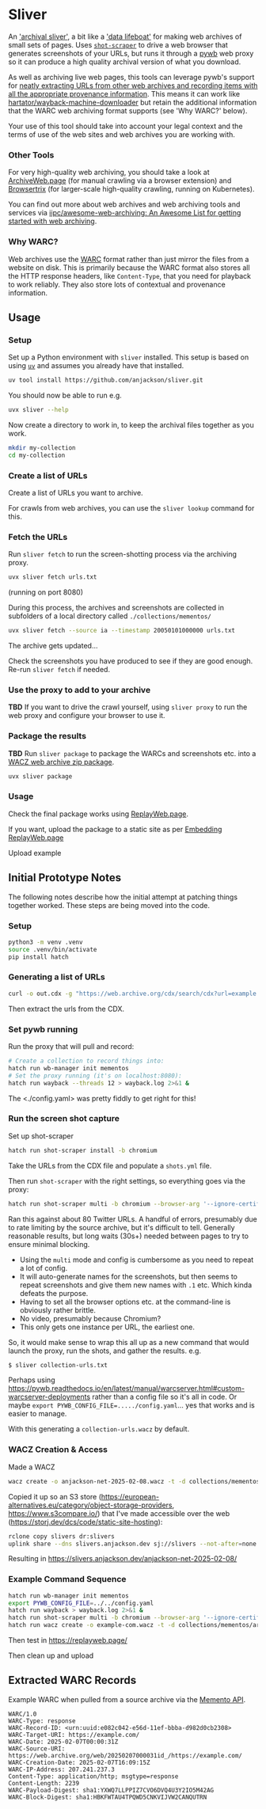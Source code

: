 Sliver
======

An ['archival sliver'](https://inkdroid.org/2013/10/16/archival-sliver/), a bit like a ['data lifeboat'](https://www.flickr.org/programs/content-mobility/data-lifeboat/) for making web archives of small sets of pages. Uses [`shot-scraper`](https://shot-scraper.datasette.io/) to drive a web browser that generates screenshots of your URLs, but runs it through a [pywb](https://github.com/webrecorder/pywb) web proxy so it can produce a high quality archival version of what you download.

As well as archiving live web pages, this tools can leverage pywb's support for [neatly extracting URLs from other web archives and recording items with all the appropriate provenance information](https://pywb.readthedocs.io/en/latest/manual/configuring.html?highlight=remote#recording-mode). This means it can work like [hartator/wayback-machine-downloader](https://github.com/hartator/wayback-machine-downloader) but retain the additional information that the WARC web archiving format supports (see 'Why WARC?' below).

Your use of this tool should take into account your legal context and the terms of use of the web sites and web archives you are working with.

### Other Tools

For very high-quality web archiving, you should take a look at [ArchiveWeb.page](https://archiveweb.page/) (for manual crawling via a browser extension) and [Browsertrix](https://webrecorder.net/browsertrix/) (for larger-scale high-quality crawling, running on Kubernetes).

You can find out more about web archives and web archiving tools and services via [iipc/awesome-web-archiving: An Awesome List for getting started with web archiving](https://github.com/iipc/awesome-web-archiving).

### Why WARC?

Web archives use the [WARC](https://en.wikipedia.org/wiki/WARC_(file_format)) format rather than just mirror the files from a website on disk. This is primarily because the WARC format also stores all the HTTP response headers, like `Content-Type`, that you need for playback to work reliably. They also store lots of contextual and provenance information.

## Usage

### Setup

Set up a Python environment with `sliver` installed. This setup is based on using [`uv`](https://docs.astral.sh/uv/) and assumes you already have that installed.

```sh
uv tool install https://github.com/anjackson/sliver.git
```

You should now be able to run e.g.

```sh
uvx sliver --help
```

Now create a directory to work in, to keep the archival files together as you work.

```sh
mkdir my-collection
cd my-collection
```

### Create a list of URLs

Create a list of URLs you want to archive.

For crawls from web archives, you can use the `sliver lookup` command for this.

### Fetch the URLs

Run `sliver fetch` to run the screen-shotting process via the archiving proxy.

```sh
uvx sliver fetch urls.txt
```
(running on port 8080)

During this process, the archives and screenshots are collected in subfolders of a local directory called  `./collections/mementos/`


```sh
uvx sliver fetch --source ia --timestamp 20050101000000 urls.txt
```

The archive gets updated...

Check the screenshots you have produced to see if they are good enough. Re-run `sliver fetch` if needed.

### Use the proxy to add to your archive

__TBD__ If you want to drive the crawl yourself, using `sliver proxy` to run the web proxy and configure your browser to use it.

### Package the results

__TBD__ Run `sliver package` to package the WARCs and screenshots etc. into a [WACZ web archive zip package](https://specs.webrecorder.net/wacz/latest/).


```sh
uvx sliver package
```

### Usage

Check the final package works using [ReplayWeb.page](https://replayweb.page/).

If you want, upload the package to a static site as per [Embedding ReplayWeb.page](https://replayweb.page/docs/embedding/)

Upload example


## Initial Prototype Notes

The following notes describe how the initial attempt at patching things together worked. These steps are being moved into the code.

### Setup

```sh
python3 -m venv .venv
source .venv/bin/activate
pip install hatch
```

### Generating a list of URLs

```sh
curl -o out.cdx -g "https://web.archive.org/cdx/search/cdx?url=example.com&collapse=urlkey&matchType=prefix&limit=10000&filter=statuscode:[23]..&showResumeKey=true"
```

Then extract the urls from the CDX. 

### Set pywb running

Run the proxy that will pull and record:

```sh
# Create a collection to record things into:
hatch run wb-manager init mementos
# Set the proxy running (it's on localhost:8080):
hatch run wayback --threads 12 > wayback.log 2>&1 &
```

The <./config.yaml> was pretty fiddly to get right for this!

### Run the screen shot capture

Set up shot-scraper

```sh
hatch run shot-scraper install -b chromium
```

Take the URLs from the CDX file and populate a `shots.yml` file.

Then run `shot-scraper` with the right settings, so everything goes via the proxy:

```sh
hatch run shot-scraper multi -b chromium --browser-arg '--ignore-certificate-errors' --browser-arg '--proxy-server=http://localhost:8080' --timeout 65000 shots.yml
```

Ran this against about 80 Twitter URLs. A handful of errors, presumably due to rate limiting by the source archive, but it's difficult to tell. Generally reasonable results, but long waits (30s+) needed between pages to try to ensure minimal blocking.

- Using the `multi` mode and config is cumbersome as you need to repeat a lot of config.
- It will auto-generate names for the screenshots, but then seems to repeat screenshots and give them new names with `.1` etc. Which kinda defeats the purpose.
- Having to set all the browser options etc. at the command-line is obviously rather brittle.
- No video, presumably because Chromium?
- This only gets one instance per URL, the earliest one.

So, it would make sense to wrap this all up as a new command that would launch the proxy, run the shots, and gather the results. e.g.

```sh
$ sliver collection-urls.txt
```

Perhaps using <https://pywb.readthedocs.io/en/latest/manual/warcserver.html#custom-warcserver-deployments> rather than a config file so it's all in code. Or maybe `export PYWB_CONFIG_FILE=...../config.yaml`... yes that works and is easier to manage.

With this generating a `collection-urls.wacz` by default.

### WACZ Creation & Access

Made a WACZ

```sh
wacz create -o anjackson-net-2025-02-08.wacz -t -d collections/mementos/archive/MLB-20250208201638089003-EMEOIDCD.warc.gz
```

Copied it up so an S3 store (<https://european-alternatives.eu/category/object-storage-providers>, <https://www.s3compare.io/>) that I've made accessible over the web (<https://storj.dev/dcs/code/static-site-hosting>):

```sh
rclone copy slivers dr:slivers
uplink share --dns slivers.anjackson.dev sj://slivers --not-after=none
```

Resulting in <https://slivers.anjackson.dev/anjackson-net-2025-02-08/>


### Example Command Sequence

```sh
hatch run wb-manager init mementos
export PYWB_CONFIG_FILE=../../config.yaml 
hatch run wayback > wayback.log 2>&1 &
hatch run shot-scraper multi -b chromium --browser-arg '--ignore-certificate-errors' --browser-arg '--proxy-server=http://localhost:8080' shots.yaml 
hatch run wacz create -o example-com.wacz -t -d collections/mementos/archive/SLIVER-20250208210345321032-57CQFSUN.warc.gz
 ```
Then test in <https://replayweb.page/>

Then clean up and upload

## Extracted WARC Records

Example WARC when pulled from a source archive via the [Memento API](https://timetravel.mementoweb.org/guide/api/).

```warc
WARC/1.0
WARC-Type: response
WARC-Record-ID: <urn:uuid:e082c042-e56d-11ef-bbba-d982d0cb2308>
WARC-Target-URI: https://example.com/
WARC-Date: 2025-02-07T00:00:31Z
WARC-Source-URI: https://web.archive.org/web/20250207000031id_/https://example.com/
WARC-Creation-Date: 2025-02-07T16:09:15Z
WARC-IP-Address: 207.241.237.3
Content-Type: application/http; msgtype=response
Content-Length: 2239
WARC-Payload-Digest: sha1:YXWQ7LLPPIZ7CVO6DVQ4U3Y2IO5M42AG
WARC-Block-Digest: sha1:HBKFWTAU4TPQWD5CNKVIJVW2CANQUTRN

```